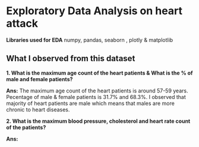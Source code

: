 # Exploratory Data Analysis on heart attack
**Libraries used for EDA**
numpy, pandas, seaborn , plotly & matplotlib
## What I observed from this dataset
**1. What is the maximum age count of the heart patients & What is the % of male and female patients?**

**Ans:** The maximum age count of the heart patients is around 57-59 years. Pecentage of male & female patients is 31.7% and 68.3%. I observed that majority of heart patients are male which means that males are more chronic to heart diseases. 

**2. What is the maximum blood pressure, cholesterol and heart rate count of the patients?**

**Ans:** 
